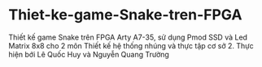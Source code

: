 # Thiet-ke-game-Snake-tren-FPGA
Thiết kế game Snake trên FPGA Arty A7-35, sử dụng Pmod SSD và Led Matrix 8x8 cho 2 môn Thiết kế hệ thống nhúng và thực tập cơ sở 2. Thực hiện bới Lê Quốc Huy và Nguyễn Quang Trường
